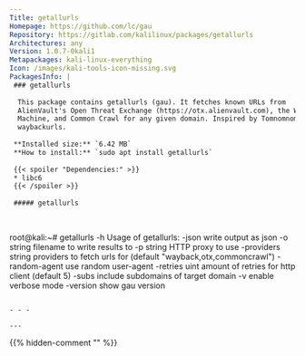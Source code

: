 ```yaml
---
Title: getallurls
Homepage: https://github.com/lc/gau
Repository: https://gitlab.com/kalilinux/packages/getallurls
Architectures: any
Version: 1.0.7-0kali1
Metapackages: kali-linux-everything 
Icon: /images/kali-tools-icon-missing.svg
PackagesInfo: |
 ### getallurls
 
  This package contains getallurls (gau). It fetches known URLs from
  AlienVault's Open Threat Exchange (https://otx.alienvault.com), the Wayback
  Machine, and Common Crawl for any given domain. Inspired by Tomnomnom's
  waybackurls.
 
 **Installed size:** `6.42 MB`  
 **How to install:** `sudo apt install getallurls`  
 
 {{< spoiler "Dependencies:" >}}
 * libc6 
 {{< /spoiler >}}
 
 ##### getallurls
 
 
 ```
 root@kali:~# getallurls -h
 Usage of getallurls:
   -json
     	write output as json
   -o string
     	filename to write results to
   -p string
     	HTTP proxy to use
   -providers string
     	providers to fetch urls for (default "wayback,otx,commoncrawl")
   -random-agent
     	use random user-agent
   -retries uint
     	amount of retries for http client (default 5)
   -subs
     	include subdomains of target domain
   -v	enable verbose mode
   -version
     	show gau version
 ```
 
 - - -
 
---
```

{{% hidden-comment "<!--Do not edit anything above this line-->" %}}
